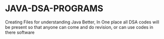 # JAVA-DSA-PROGRAMS
Creating Files for understanding Java Better,
In One place all DSA codes will be present so that anyone can come and do revision, or can use codes in there software
